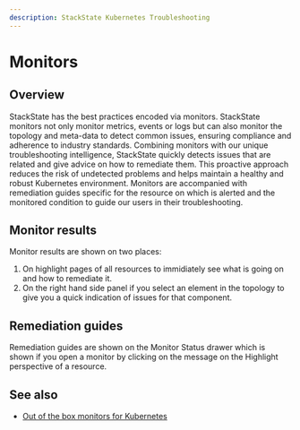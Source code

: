 ```yaml
---
description: StackState Kubernetes Troubleshooting
---
```


# Monitors

## Overview

StackState has the best practices encoded via monitors. StackState monitors not only monitor metrics, events or logs but can also monitor the topology and meta-data to detect common issues, ensuring compliance and adherence to industry standards.
Combining monitors with our unique troubleshooting intelligence, StackState quickly detects issues that are related and give advice on how to remediate them. This proactive approach reduces the risk of undetected problems and helps maintain a healthy and robust Kubernetes environment.
Monitors are accompanied with remediation guides specific for the resource on which is alerted and the monitored condition to guide our users in their troubleshooting.

## Monitor results

Monitor results are shown on two places:

1. On highlight pages of all resources to immidiately see what is going on and how to remediate it.
2. On the right hand side panel if you select an element in the topology to give you a quick indication of issues for that component.

## Remediation guides

Remediation guides are shown on the Monitor Status drawer which is shown if you open a monitor by clicking on the message on the Highlight perspective of a resource.

## See also

* [Out of the box monitors for Kubernetes](/use/alerting/kubernetes-monitors.md)

